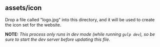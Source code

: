 ## assets/icon
Drop a file called "logo.jpg" into this directory, and it will be used to create
the icon set for the website.

**NOTE:** *This process only runs in dev mode (while running `gulp dev`), so be
sure to start the dev server before updating this file.*
